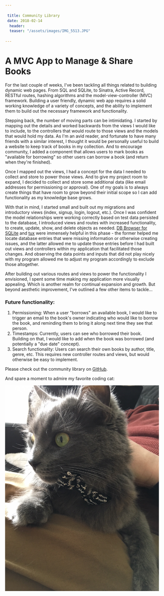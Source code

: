 ```yaml
---

 title: Community Library
 date: 2018-02-14
  header:
  teaser: "/assets/images/IMG_5513.JPG"

---
```


# A MVC App to Manage & Share Books 

For the last couple of weeks, I've been tackling all things related to building dynamic web pages. From SQL and SQLite, to Sinatra, Active Record, RESTful routes, hashing algorithms and the model-view-controller (MVC) framework. Building a user friendly, dynamic web app requires a solid working knowledge of a variety of concepts, and the ability to implement them to build out the necessary framework and functionality. 

Stepping back, the number of moving parts can be intimidating. I started by mapping out the details and worked backwards from the views I would like to include, to the controllers that would route to those views and the models that would hold my data. As I'm an avid reader, and fortunate to have many friends with a similar interest, I thought it would be personally useful to build a website to keep track of books in my collection. And to encourage community, I added a component that allows users to mark books as "available for borrowing" so other users can borrow a book (and return when they're finished). 

Once I mapped out the views, I had a concept for the data I needed to collect and store to power those views. And to give my project room to expand, I decided to collect and store some additional data (like email addresses for permissioning or approval). One of my goals is to always create things that have room to grow beyond their initial scope so I can add functionality as my knowledge base grows. 

With that in mind, I started small and built out my migrations and introductory views (index, signup, login, logout, etc.). Once I was confident the model relationships were working correctly based on test data persisted to the database, I introduced views and routes with increased functionality, to create, update, show, and delete objects as needed. [DB Browser for SQLite](http://sqlitebrowser.org/) and [tux](https://rubygems.org/gems/tux/versions/0.3.0) were immensely helpful in this phase - the former helped me locate database entries that were missing information or otherwise creating issues, and the latter allowed me to update those entries before I had built out views and controllers within my application that facilitated those changes. And observing the data points and inputs that did not play nicely with my program allowed me to adjust my program accordingly to exclude those altogether. 

After building out various routes and views to power the functionality I envisioned, I spent some time making my application more visually appealing. Which is another realm for continual expansion and growth. But beyond aesthetic improvement, I've outlined a few other items to tackle...

### Future functionality: 
1. Permissioning: When a user "borrows" an available book, I would like to trigger an email to the book's owner indicating who would like to borrow the book, and reminding them to bring it along next time they see that person.
2. Timestamps: Currently, users can see who borrowed their book. Building on that, I would like to add when the book was borrowed (and potentially a "due date" concept).
3. Search functionality: Users can search their own books by author, title, genre, etc. This requires new controller routes and views, but would otherwise be easy to implement. 

Please check out the community library on [GitHub](https://github.com/AutumnJ/AutumnJ-community-library). 

And spare a moment to admire my favorite coding cat: 

![alt text](/assets/images/IMG_5513.JPG "Meow!")